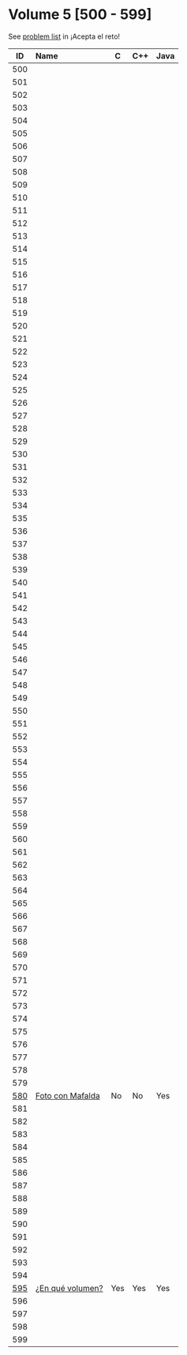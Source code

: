 # Volume 5 [500 - 599]

See [problem list](https://aceptaelreto.com/problems/volumes.php/?vol=120) in ¡Acepta el reto!

| ID  | Name | C | C++ | Java |
| :-: | :--- | - | --- | ---- |
| 500 |
| 501 |
| 502 |
| 503 |
| 504 |
| 505 |
| 506 |
| 507 |
| 508 |
| 509 |
| 510 |
| 511 |
| 512 |
| 513 |
| 514 |
| 515 |
| 516 |
| 517 |
| 518 |
| 519 |
| 520 |
| 521 |
| 522 |
| 523 |
| 524 |
| 525 |
| 526 |
| 527 |
| 528 |
| 529 |
| 530 |
| 531 |
| 532 |
| 533 |
| 534 |
| 535 |
| 536 |
| 537 |
| 538 |
| 539 |
| 540 |
| 541 |
| 542 |
| 543 |
| 544 |
| 545 |
| 546 |
| 547 |
| 548 |
| 549 |
| 550 |
| 551 |
| 552 |
| 553 |
| 554 |
| 555 |
| 556 |
| 557 |
| 558 |
| 559 |
| 560 |
| 561 |
| 562 |
| 563 |
| 564 |
| 565 |
| 566 |
| 567 |
| 568 |
| 569 |
| 570 |
| 571 |
| 572 |
| 573 |
| 574 |
| 575 |
| 576 |
| 577 |
| 578 |
| 579 |
| [580](/volumes/volume5/problem580) | [Foto con Mafalda](/volumes/volume5/problem580) | No | No | Yes |
| 581 |
| 582 |
| 583 |
| 584 |
| 585 |
| 586 |
| 587 |
| 588 |
| 589 |
| 590 |
| 591 |
| 592 |
| 593 |
| 594 |
| [595](/volumes/volume5/problem595) | [¿En qué volumen?](/volumes/volume5/problem595) | Yes | Yes | Yes |
| 596 |
| 597 |
| 598 |
| 599 |

